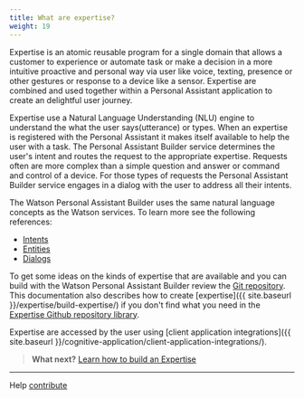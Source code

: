 ```yaml
---
title: What are expertise?
weight: 19
---
```

Expertise is an atomic reusable program for a single domain that allows a customer to experience or automate task or make a decision in a more intuitive proactive and personal way via user like voice, texting, presence or other gestures or response to a device like a sensor. Expertise are combined and used together within a Personal Assistant application to create an delightful user journey.  

Expertise use a Natural Language Understanding (NLU) engine to understand the what the user says(utterance) or types.   When an expertise is registered with the Personal Assistant it makes itself available to help the user with a task. The Personal Assistant Builder service determines the user's intent and routes the request to the appropriate expertise.  Requests often are more complex than a simple question and answer or command and control of a device.  For those types of requests the Personal Assistant Builder service engages in a dialog with the user to address all their intents.

The Watson Personal Assistant Builder uses the same natural language concepts as the Watson services. To learn more see the following references:

*  [Intents](https://www.ibm.com/watson/developercloud/doc/conversation/intents.html)
*  [Entities](https://www.ibm.com/watson/developercloud/doc/conversation/entities.html)
*  [Dialogs](https://www.ibm.com/watson/developercloud/doc/conversation/dialog-build.html)


To get some ideas on the kinds of expertise that are available and you can build with the Watson Personal Assistant Builder review the [Git repository]().  This documentation also describes how to create [expertise]({{ site.baseurl }}/expertise/build-expertise/) if you don't find what you need in the [Expertise Github repository library]().

Expertise are accessed by the user using [client application integrations]({{ site.baseurl }}/cognitive-application/client-application-integrations/).  

> **What next?** [Learn how to build an Expertise]({{site.baseurl}}/expertise/build-expertise/)

____
Help [contribute]({{site.baseurl}}/contribute/contribute-doc/)
